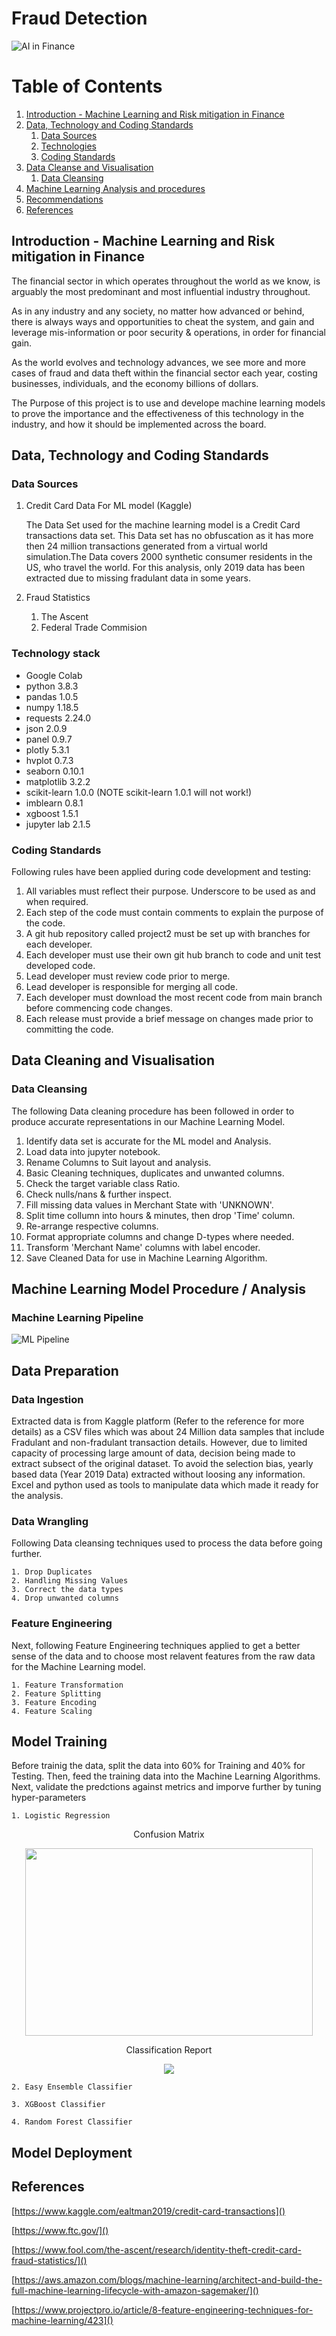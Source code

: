 # Fraud Detection

![AI in Finance](https://github.com/chirathlv/project2/blob/chirath/Images/AIinfinance.jpeg)

# Table of Contents

1. [Introduction - Machine Learning and Risk mitigation in Finance](#intro)
2. [Data, Technology and Coding Standards](#para1)
   1. [Data Sources](#subpara1)
   2. [Technologies](#subpara2)
   3. [Coding Standards](#subpara3)
3. [Data Cleanse and Visualisation](#para2)
   1. [Data Cleansing](#subpara4)
4. [Machine Learning Analysis and procedures](#para3)
5. [Recommendations](#para4)
6. [References](#para5)

## Introduction - Machine Learning and Risk mitigation in Finance <a name="intro"></a>

The financial sector in which operates throughout the world as we know, is arguably the most predominant and most influential industry throughout.

As in any industry and any society, no matter how advanced or behind, there is always ways and opportunities to cheat the system, and gain and leverage mis-information or poor security & operations, in order for financial gain.

As the world evolves and technology advances, we see more and more cases of fraud and data theft within the financial sector each year, costing businesses, individuals, and the economy billions of dollars.

The Purpose of this project is to use and develope machine learning models to prove the importance and the effectiveness of this technology in the industry, and how it should be implemented across the board.

## Data, Technology and Coding Standards <a name="para1"></a>

### Data Sources <a name="subpara1"></a>

1.  Credit Card Data For ML model (Kaggle)

    The Data Set used for the machine learning model is a Credit Card transactions data set. This Data set has no obfuscation as it has more then 24 million transactions generated from a virtual world simulation.The Data covers 2000 synthetic consumer residents in the US, who travel the world. For this analysis, only 2019 data has been extracted due to missing fradulant data in some years.

2.  Fraud Statistics
    1. The Ascent
    2. Federal Trade Commision

### Technology stack <a name="subpara2"></a>

- Google Colab
- python 3.8.3
- pandas 1.0.5
- numpy 1.18.5
- requests 2.24.0
- json 2.0.9
- panel 0.9.7
- plotly 5.3.1
- hvplot 0.7.3
- seaborn 0.10.1
- matplotlib 3.2.2
- scikit-learn 1.0.0 (NOTE scikit-learn 1.0.1 will not work!)
- imblearn 0.8.1
- xgboost 1.5.1
- jupyter lab 2.1.5

### Coding Standards <a name="subpara3"></a>

Following rules have been applied during code development and testing:

1. All variables must reflect their purpose. Underscore to be used as and when required.
2. Each step of the code must contain comments to explain the purpose of the code.
3. A git hub repository called project2 must be set up with branches for each developer.
4. Each developer must use their own git hub branch to code and unit test developed code.
5. Lead developer must review code prior to merge.
6. Lead developer is responsible for merging all code.
7. Each developer must download the most recent code from main branch before commencing code changes.
8. Each release must provide a brief message on changes made prior to committing the code.

## Data Cleaning and Visualisation <a name="para2"></a>

### Data Cleansing <a name="subpara4"></a>

The following Data cleaning procedure has been followed in order to produce accurate representations in our Machine Learning Model.

1. Identify data set is accurate for the ML model and Analysis.
2. Load data into jupyter notebook.
3. Rename Columns to Suit layout and analysis.
4. Basic Cleaning techniques, duplicates and unwanted columns.
5. Check the target variable class Ratio.
6. Check nulls/nans & further inspect.
7. Fill missing data values in Merchant State with 'UNKNOWN'.
8. Split time collumn into hours & minutes, then drop 'Time' column.
9. Re-arrange respective columns.
10. Format appropriate columns and change D-types where needed.
11. Transform 'Merchant Name' columns with label encoder.
12. Save Cleaned Data for use in Machine Learning Algorithm.

## Machine Learning Model Procedure / Analysis <a name="para3"></a>

### Machine Learning Pipeline

![ML Pipeline](https://github.com/chirathlv/project2/blob/chirath/Images/ML-Pipeline.png)

## Data Preparation

### Data Ingestion

Extracted data is from Kaggle platform (Refer to the reference for more details) as a CSV files which was about 24 Million data samples that include Fradulant and non-fradulant transaction details. However, due to limited capacity of processing large amount of data, decision being made to extract subsect of the original dataset. To avoid the selection bias, yearly based data (Year 2019 Data) extracted without loosing any information. Excel and python used as tools to manipulate data which made it ready for the analysis.

### Data Wrangling

Following Data cleansing techniques used to process the data before going further.

    1. Drop Duplicates
    2. Handling Missing Values
    3. Correct the data types
    4. Drop unwanted columns

### Feature Engineering

Next, following Feature Engineering techniques applied to get a better sense of the data and to choose most relavent features from the raw data for the Machine Learning model.

    1. Feature Transformation
    2. Feature Splitting
    3. Feature Encoding
    4. Feature Scaling

## Model Training

Before trainig the data, split the data into 60% for Training and 40% for Testing. Then, feed the training data into the Machine Learning Algorithms. Next, validate the predctions against metrics and imporve further by tuning hyper-parameters

    1. Logistic Regression

<p align="center">Confusion Matrix</p>
<p align="center">
  <img width="460" height="300" src="https://github.com/chirathlv/project2/blob/chirath/Images/cm_lr_clf.png">
</p>
<p align="center">Classification Report</p>
<p align="center">
  <img src="https://github.com/chirathlv/project2/blob/chirath/Images/cr_lr.PNG">
</p>

    2. Easy Ensemble Classifier

    3. XGBoost Classifier

    4. Random Forest Classifier

## Model Deployment

## References <a name="para5"></a>

[https://www.kaggle.com/ealtman2019/credit-card-transactions]()

[https://www.ftc.gov/]()

[https://www.fool.com/the-ascent/research/identity-theft-credit-card-fraud-statistics/]()

[https://aws.amazon.com/blogs/machine-learning/architect-and-build-the-full-machine-learning-lifecycle-with-amazon-sagemaker/]()

[https://www.projectpro.io/article/8-feature-engineering-techniques-for-machine-learning/423]()
